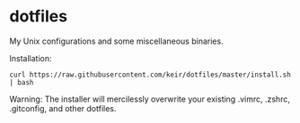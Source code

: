 dotfiles
========

My Unix configurations and some miscellaneous binaries.

Installation:

    curl https://raw.githubusercontent.com/keir/dotfiles/master/install.sh | bash

Warning: The installer will mercilessly overwrite your existing .vimrc, .zshrc,
.gitconfig, and other dotfiles.
